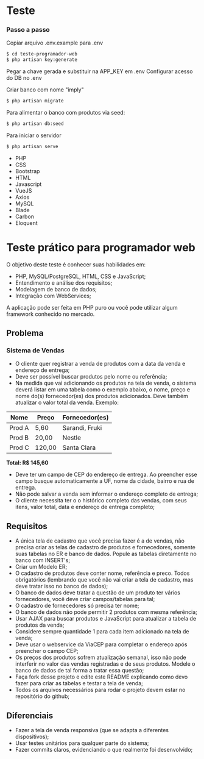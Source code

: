 # Teste
### Passo a passo
Copiar arquivo .env.example para .env
```sh
$ cd teste-programador-web
$ php artisan key:generate
```
Pegar a chave gerada e substituir na APP_KEY em .env
Configurar acesso do DB no .env

Criar banco com nome "imply"
```sh
$ php artisan migrate
```
Para alimentar o banco com produtos via seed:
```sh
$ php artisan db:seed
```
Para iniciar o servidor
```sh
$ php artisan serve
```
* PHP
* CSS
* Bootstrap
* HTML
* Javascript
* VueJS
* Axios
* MySQL
* Blade
* Carbon
* Eloquent




# Teste prático para programador web

O objetivo deste teste é conhecer suas habilidades em:

* PHP, MySQL/PostgreSQL, HTML, CSS e JavaScript;
* Entendimento e análise dos requisitos;
* Modelagem de banco de dados;
* Integração com WebServices;

A aplicação pode ser feita em PHP puro ou você pode utilizar algum framework conhecido no mercado.
## Problema

### Sistema de Vendas

* O cliente quer registrar a venda de produtos com a data da venda e endereço de entrega;
* Deve ser possível buscar produtos pelo nome ou referência;
* Na medida que vai adicionando os produtos na tela de venda, o sistema deverá listar em uma tabela  como o exemplo abaixo, o nome, preço e nome do(s) fornecedor(es) dos produtos adicionados. Deve também atualizar o valor total da venda. Exemplo:

|  Nome  |  Preço  |  Fornecedor(es)  |
| ------ | ------- | -----------------|
| Prod A | 5,60    |  Sarandi, Fruki  |
| Prod B | 20,00   |  Nestle          |
| Prod C | 120,00  |  Santa Clara     |

**Total: R$ 145,60**


* Deve ter um campo de CEP do endereço de entrega. Ao preencher esse campo busque automaticamente a UF, nome da cidade, bairro e rua de entrega.
* Não pode salvar a venda sem informar o endereço completo de entrega;
* O cliente necessita ter o o histórico completo das vendas, com seus itens, valor total, data e endereço de entrega completo;

## Requisitos

* A única tela de cadastro que você precisa fazer é a de vendas, não precisa criar as telas de cadastro de produtos e fornecedores, somente suas tabelas no ER e banco de dados. Popule as tabelas diretamente no banco com INSERT's;
* Criar um Modelo ER;
* O cadastro de produtos deve conter nome, referência e preco.  Todos obrigatórios (lembrando que você não vai criar a tela de cadastro, mas deve tratar isso no banco de dados);
* O banco de dados deve tratar a questão de um produto ter vários fornecedores, você deve criar campos/tabelas para tal;
* O cadastro de fornecedores só precisa ter nome;
* O banco de dados não pode permitir 2 produtos com mesma referência;
* Usar AJAX para buscar produtos e JavaScript para atualizar a tabela de produtos da venda;
* Considere sempre quantidade 1 para cada item adicionado na tela de venda;
* Deve usar o webservice da ViaCEP para completar o endereço após preencher o campo CEP;
* Os preços dos produtos sofrem atualização semanal, isso não pode interferir no valor das vendas registradas e de seus produtos. Modele o banco de dados de tal forma a tratar essa questão;
* Faça fork desse projeto e edite este README explicando como devo fazer para criar as tabelas e testar a tela de venda;
* Todos os arquivos necessários para rodar o projeto devem estar no repositório do github;


## Diferenciais

* Fazer a tela de venda responsiva (que se adapta a diferentes dispositivos);
* Usar testes unitários para qualquer parte do sistema;
* Fazer commits claros, evidenciando o que realmente foi desenvolvido;